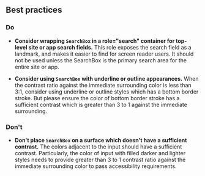## Best practices

### Do

- **Consider wrapping `SearchBox` in a role="search" container for top-level site or app search fields.** This role exposes the search field as a landmark, and makes it easier to find for screen reader users. It should not be used unless the SearchBox is the primary search area for the entire site or app.

- **Consider using `SearchBox` with underline or outline appearances.** When the contrast ratio against the immediate surrounding color is less than 3:1, consider using underline or outline styles which has a bottom border stroke. But please ensure the color of bottom border stroke has a sufficient contrast which is greater than 3 to 1 against the immediate surrounding.

### Don't

- **Don't place `SearchBox` on a surface which doesn't have a sufficient contrast.** The colors adjacent to the input should have a sufficient contrast. Particularly, the color of input with filled darker and lighter styles needs to provide greater than 3 to 1 contrast ratio against the immediate surrounding color to pass accessibility requirements.
